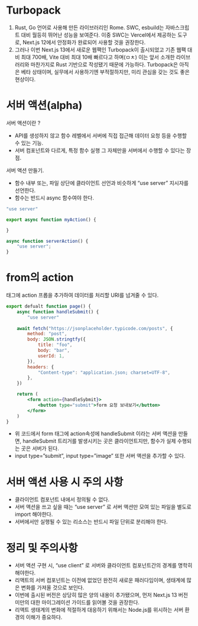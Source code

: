# Turbopack

1. Rust, Go 언어로 사용해 만든 라이브러리인 Rome. SWC, esbuild는 자바스크립트 대비 월등히 뛰어난 성능을 보여준다. 이중 SWC는 Vercel에서 제공하는 도구로, Next.js 12에서 안정화가 완료되어 사용할 것을 권장한다.
2. 그러나 이번 Next.js 13에서 새로운 웹팩인 Turbopack이 출시되었고 기존 웹팩 대비 최대 700배, Vite 대비 최대 10배 빠르다고 하며(ㅁㅊ) 이는 앞서 소개한 라이브러리와 마찬가지로 Rust 기반으로 작성됐기 때문에 가능하다. Turbopack은 아직은 베타 상태이며, 실무에서 사용하기엔 부적절하지만, 미리 관심을 갖는 것도 좋은 현상이다.

# 서버 액션(alpha)

서버 액션이란 ?

- API를 생성하지 않고 함수 레벨에서 서버에 직접 접근해 데이터 요청 등을 수행할 수 있는 기능.
- 서버 컴포넌트와 다르게, 특정 함수 실행 그 자체만을 서버에서 수행할 수 있다는 장점.

서버 액션 만들기.

- 함수 내부 또는, 파일 상단에 클라이언트 선언과 비슷하게 “use server” 지시자를 선언한다.
- 함수는 반드시 async 함수여야 한다.

```jsx
"use server"

export async function myAction() {

}
```

```jsx
async function serverAction() {
	"use server";
}
```

# from의 action

<form /> 태그에 action 프롭을 추가하여 데이터를 처리할 URI를 넘겨줄 수 있다.

```jsx
export defualt function page() {
	async function handleSubmit() {
		"use server"
	
	await fetch("https://jsonplaceholder.typicode.com/posts", {
		method: "post",
		body: JSON.stringtfy({
			title: "foo",
			body: "bar",
			userId: 1,
		}),
		headers: {
			"Content-type": "application.json; charset=UTF-8",
		},
	})

	return (
		<form action={handleSybmit}>
			<button type="submit">form 요청 보내보기</button>
		</form>
	)
}
```

- 위 코드에서 form 태그에 action속성에 handleSubmit 이라는 서버 액션을 만들면, handleSubmit 트리거를 발생시키는 곳은 클라이언트지만, 함수가 실제 수행되는 곳은 서버가 된다.
- input type=”submit”, input type=”image” 또한 서버 액션을 추가할 수 있다.

# 서버 액션 사용 시 주의 사항

- 클라이언트 컴포넌트 내에서 정의될 수 없다.
- 서버 액션을 쓰고 싶을 때는 “use server” 로 서버 액션만 모여 있는 파일을 별도로 import 해야한다.
- 서버에서만 실행될 수 있는 리소스는 반드시 파일 단위로 분리해야 한다.

# 정리 및 주의사항

- 서버 액션 구현 시, “use client” 로 서버와 클라이언트 컴포넌트간의 경계를 명학히 해야한다.
- 리액트의 서버 컴포넌트는 이전에 없었던 완전히 새로운 패러다임이며, 생태계에 많은 변화를 가져올 것으로 보인다.
- 이번에 출시된 버전은 상당히 많은 양의 내용이 추가됐으며, 먼저 Next.js 13 버전 미만의 대한 마이그레이션 가이드를 읽어볼 것을 권장한다.
- 리액트 생태계의 변화에 적절하게 대응하기 위해서는 Node.js를 위시하는 서버 환경의 이해가 중요하다.